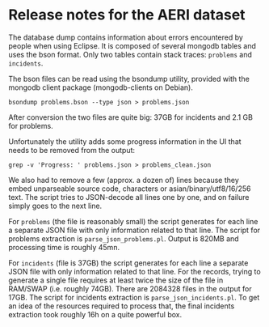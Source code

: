 
# Release notes for the AERI dataset

The database dump contains information about errors encountered by people when using Eclipse. It is composed of several mongodb tables and uses the bson format. Only two tables contain stack traces: `problems` and `incidents`.

The bson files can be read using the bsondump utility, provided with the mongodb client package (mongodb-clients on Debian).
```
bsondump problems.bson --type json > problems.json
```

After conversion the two files are quite big: 37GB for incidents and 2.1 GB for problems.

Unfortunately the utility adds some progress information in the UI that needs to be removed from the output:
```
grep -v 'Progress: ' problems.json > problems_clean.json
```

We also had to remove a few (approx. a dozen of) lines because they embed unparseable source code, characters or asian/binary/utf8/16/256 text. The script tries to JSON-decode all lines one by one, and on failure simply goes to the next line.

For `problems` (the file is reasonably small) the script generates for each line a separate JSON file with only information related to that line. The script for problems extraction is `parse_json_problems.pl`. Output is 820MB and processing time is roughly 45mn.

For `incidents` (file is 37GB) the script generates for each line a separate JSON file with only information related to that line. For the records, trying to generate a single file requires at least twice the size of the file in RAM/SWAP (i.e. roughly 74GB). There are 2084328 files in the output for 17GB. The script for incidents extraction is `parse_json_incidents.pl`. To get an idea of the resources required to process that, the final incidents extraction took roughly 16h on a quite powerful box.
